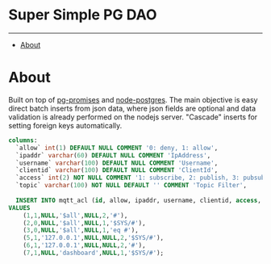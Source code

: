 Super Simple PG DAO
===================

---

* [About](#about)

# About
Built on top of [pg-promises] and [node-postgres]. The main objective is easy direct batch inserts from json data, where json fields are optional and data validation is already performed on the nodejs server. "Cascade" inserts for setting foreign keys automatically.



```SQL
columns:
  `allow` int(1) DEFAULT NULL COMMENT '0: deny, 1: allow',
  `ipaddr` varchar(60) DEFAULT NULL COMMENT 'IpAddress',
  `username` varchar(100) DEFAULT NULL COMMENT 'Username',
  `clientid` varchar(100) DEFAULT NULL COMMENT 'ClientId',
  `access` int(2) NOT NULL COMMENT '1: subscribe, 2: publish, 3: pubsub',
  `topic` varchar(100) NOT NULL DEFAULT '' COMMENT 'Topic Filter',
  
  INSERT INTO mqtt_acl (id, allow, ipaddr, username, clientid, access, topic)
VALUES
    (1,1,NULL,'$all',NULL,2,'#'),
    (2,0,NULL,'$all',NULL,1,'$SYS/#'),
    (3,0,NULL,'$all',NULL,1,'eq #'),
    (5,1,'127.0.0.1',NULL,NULL,2,'$SYS/#'),
    (6,1,'127.0.0.1',NULL,NULL,2,'#'),
    (7,1,NULL,'dashboard',NULL,1,'$SYS/#');
```


<!-- External Links -->
[pg-promises]:https://github.com/vitaly-t/pg-promise
[node-postgres]:https://github.com/brianc/node-postgres

